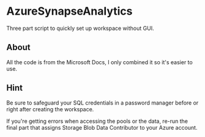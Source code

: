 # AzureSynapseAnalytics
Three part script to quickly set up workspace without GUI.

## About
All the code is from the Microsoft Docs, I only combined it so it's easier to use. 

## Hint
Be sure to safeguard your SQL credentials in a password manager before or right after creating the workspace.

If you're getting errors when accessing the pools or the data, re-run the final part that assigns Storage Blob Data Contributor to your Azure account.
